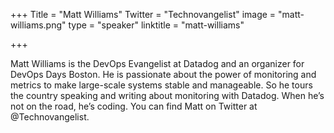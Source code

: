 +++
Title = "Matt Williams"
Twitter = "Technovangelist"
image = "matt-williams.png"
type = "speaker"
linktitle = "matt-williams"

+++

Matt Williams is the DevOps Evangelist at Datadog and an organizer for DevOps Days Boston. He is passionate about the power of monitoring and metrics to make large-scale systems stable and manageable. So he tours the country speaking and writing about monitoring with Datadog. When he’s not on the road, he’s coding. You can find Matt on Twitter at @Technovangelist.